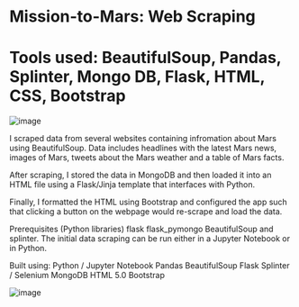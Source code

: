 # Mission-to-Mars: Web Scraping

# Tools used: BeautifulSoup, Pandas, Splinter, Mongo DB, Flask, HTML, CSS, Bootstrap

![image](https://user-images.githubusercontent.com/73721626/126852070-9efe792f-7174-43d7-a646-2fc915b7008c.png)

I scraped data from several websites containing infromation about Mars using BeautifulSoup. Data includes headlines with the latest Mars news, images of Mars, tweets about the Mars weather and a table of Mars facts.

After scraping, I stored the data in MongoDB and then loaded it into an HTML file using a Flask/Jinja template that interfaces with Python.

Finally, I formatted the HTML using Bootstrap and configured the app such that clicking a button on the webpage would re-scrape and load the data.

Prerequisites (Python libraries)
flask
flask_pymongo
BeautifulSoup and splinter.
The initial data scraping can be run either in a Jupyter Notebook or in Python.

Built using: Python / Jupyter Notebook Pandas BeautifulSoup Flask Splinter / Selenium MongoDB HTML 5.0 Bootstrap

![image](https://user-images.githubusercontent.com/73721626/126852074-5f19806d-affa-4c87-8f64-871d9fb2e494.png)

